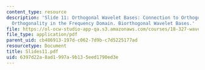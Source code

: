 ```yaml
---
content_type: resource
description: 'Slide 11: Orthogonal Wavelet Bases: Connection to Orthogonal Filters;
  Orthogonality in the Frequency Domain. Biorthogonal Wavelet Bases.'
file: https://ol-ocw-studio-app-qa.s3.amazonaws.com/courses/18-327-wavelets-filter-banks-and-applications-spring-2003/6397d22a8ad1997a9b135eed1790ed3e_Slides11.pdf
file_type: application/pdf
parent_uid: cb486913-197d-c062-7d9b-c7d5225177ad
resourcetype: Document
title: Slides11.pdf
uid: 6397d22a-8ad1-997a-9b13-5eed1790ed3e
---
```

